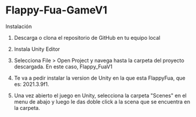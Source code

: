 # Flappy-Fua-GameV1

Instalación

1) Descarga o clona el repositorio de GitHub en tu equipo local

2) Instala Unity Editor

3) Selecciona File > Open Project y navega hasta la carpeta del proyecto descargada. En este caso, Flappy_FuaV1

4) Te va a pedir instalar la version de Unity en la que esta FlappyFua, que es: 2021.3.9f1.

4) Una vez abierto el juego en Unity, selecciona la carpeta "Scenes" en el menu de abajo y luego le das doble click a la scena que se encuentra en la carpeta.